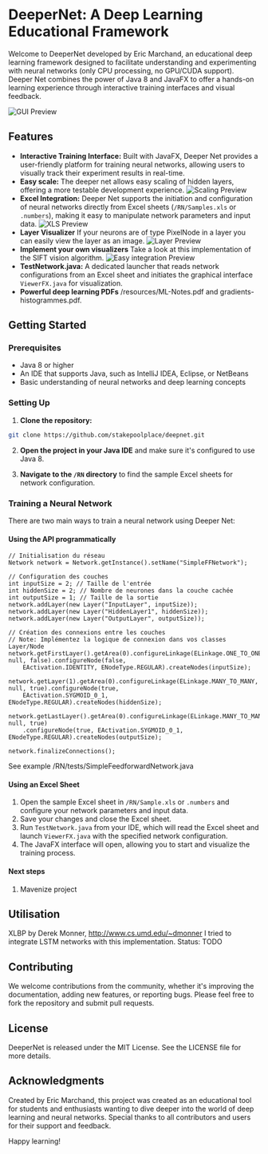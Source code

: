 # DeeperNet: A Deep Learning Educational Framework

Welcome to DeeperNet developed by Eric Marchand, an educational deep learning framework designed to facilitate understanding and experimenting with neural networks (only CPU processing, no GPU/CUDA support). Deeper Net combines the power of Java 8 and JavaFX to offer a hands-on learning experience through interactive training interfaces and visual feedback.

![GUI Preview](resources/gui.png)

## Features

- **Interactive Training Interface:** Built with JavaFX, Deeper Net provides a user-friendly platform for training neural networks, allowing users to visually track their experiment results in real-time.
- **Easy scale:** The deeper net allows easy scaling of hidden layers, offering a more testable development experience.
![Scaling Preview](resources/easy-scale.png)
- **Excel Integration:** Deeper Net supports the initiation and configuration of neural networks directly from Excel sheets (`/RN/Samples.xls` or `.numbers`), making it easy to manipulate network parameters and input data.
![XLS Preview](resources/xls.png)
- **Layer Visualizer** If your neurons are of type PixelNode in a layer you can easily view the layer as an image.
![Layer Preview](resources/layer-visualizer.png)
- **Implement your own visualizers** Take a look at this implementation of the SIFT vision algorithm.
![Easy integration Preview](resources/vision-sift.png)
- **TestNetwork.java:** A dedicated launcher that reads network configurations from an Excel sheet and initiates the graphical interface `ViewerFX.java` for visualization.
- **Powerful deep learning PDFs** /resources/ML-Notes.pdf and gradients-histogrammes.pdf.

## Getting Started

### Prerequisites

- Java 8 or higher
- An IDE that supports Java, such as IntelliJ IDEA, Eclipse, or NetBeans
- Basic understanding of neural networks and deep learning concepts

### Setting Up

1. **Clone the repository:**

```bash
git clone https://github.com/stakepoolplace/deepnet.git
```

2. **Open the project in your Java IDE** and make sure it's configured to use Java 8.

3. **Navigate to the `/RN` directory** to find the sample Excel sheets for network configuration.

### Training a Neural Network

There are two main ways to train a neural network using Deeper Net:

#### Using the API programmatically

```
// Initialisation du réseau
Network network = Network.getInstance().setName("SimpleFFNetwork");

// Configuration des couches
int inputSize = 2; // Taille de l'entrée
int hiddenSize = 2; // Nombre de neurones dans la couche cachée
int outputSize = 1; // Taille de la sortie
network.addLayer(new Layer("InputLayer", inputSize));
network.addLayer(new Layer("HiddenLayer1", hiddenSize));
network.addLayer(new Layer("OutputLayer", outputSize));

// Création des connexions entre les couches
// Note: Implémentez la logique de connexion dans vos classes Layer/Node
network.getFirstLayer().getArea(0).configureLinkage(ELinkage.ONE_TO_ONE, null, false).configureNode(false,
    EActivation.IDENTITY, ENodeType.REGULAR).createNodes(inputSize);

network.getLayer(1).getArea(0).configureLinkage(ELinkage.MANY_TO_MANY, null, true).configureNode(true,
    EActivation.SYGMOID_0_1, ENodeType.REGULAR).createNodes(hiddenSize);

network.getLastLayer().getArea(0).configureLinkage(ELinkage.MANY_TO_MANY, null, true)
    .configureNode(true, EActivation.SYGMOID_0_1, ENodeType.REGULAR).createNodes(outputSize);			

network.finalizeConnections();
```

See example /RN/tests/SimpleFeedforwardNetwork.java

#### Using an Excel Sheet

1. Open the sample Excel sheet in `/RN/Sample.xls` or `.numbers` and configure your network parameters and input data.
2. Save your changes and close the Excel sheet.
3. Run `TestNetwork.java` from your IDE, which will read the Excel sheet and launch `ViewerFX.java` with the specified network configuration.
4. The JavaFX interface will open, allowing you to start and visualize the training process.

#### Next steps 
1. Mavenize project


## Utilisation
XLBP by Derek Monner, http://www.cs.umd.edu/~dmonner
I tried to integrate LSTM networks with this implementation. Status: TODO


## Contributing

We welcome contributions from the community, whether it's improving the documentation, adding new features, or reporting bugs. Please feel free to fork the repository and submit pull requests.

## License

DeeperNet is released under the MIT License. See the LICENSE file for more details.

## Acknowledgments

Created by Eric Marchand, this project was created as an educational tool for students and enthusiasts wanting to dive deeper into the world of deep learning and neural networks. Special thanks to all contributors and users for their support and feedback.

Happy learning!
